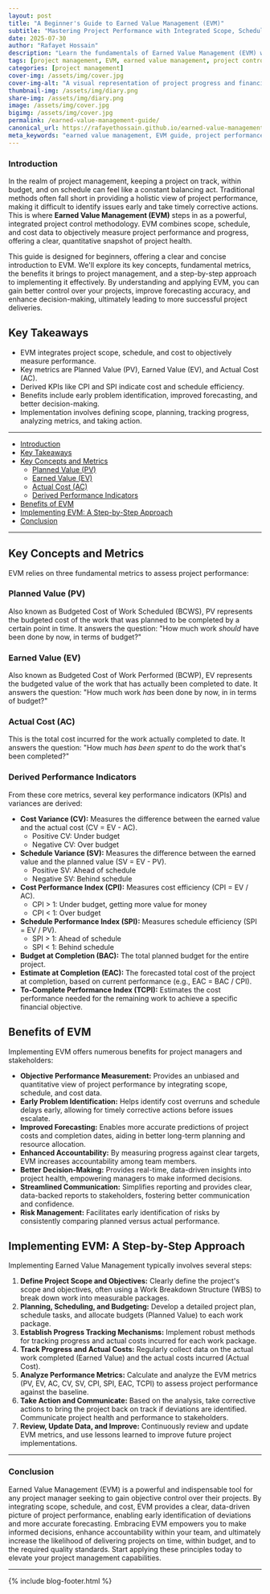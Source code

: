 ```yaml
---
layout: post
title: "A Beginner's Guide to Earned Value Management (EVM)"
subtitle: "Mastering Project Performance with Integrated Scope, Schedule, and Cost Control"
date: 2025-07-30
author: "Rafayet Hossain"
description: "Learn the fundamentals of Earned Value Management (EVM) with this beginner-friendly guide. Understand key metrics, benefits, and a step-by-step approach to implementing EVM for better project control."
tags: [project management, EVM, earned value management, project control, project performance, project metrics, project budgeting]
categories: [project management]
cover-img: /assets/img/cover.jpg
cover-img-alt: "A visual representation of project progress and financial charts."
thumbnail-img: /assets/img/diary.png
share-img: /assets/img/diary.png
image: /assets/img/cover.jpg
bigimg: /assets/img/cover.jpg
permalink: /earned-value-management-guide/
canonical_url: https://rafayethossain.github.io/earned-value-management-guide/
meta_keywords: "earned value management, EVM guide, project performance measurement, project cost control, project schedule control, project management for beginners"
---
```


### Introduction

In the realm of project management, keeping a project on track, within budget, and on schedule can feel like a constant balancing act. Traditional methods often fall short in providing a holistic view of project performance, making it difficult to identify issues early and take timely corrective actions. This is where **Earned Value Management (EVM)** steps in as a powerful, integrated project control methodology. EVM combines scope, schedule, and cost data to objectively measure project performance and progress, offering a clear, quantitative snapshot of project health.

This guide is designed for beginners, offering a clear and concise introduction to EVM. We'll explore its key concepts, fundamental metrics, the benefits it brings to project management, and a step-by-step approach to implementing it effectively. By understanding and applying EVM, you can gain better control over your projects, improve forecasting accuracy, and enhance decision-making, ultimately leading to more successful project deliveries.

## Key Takeaways

*   EVM integrates project scope, schedule, and cost to objectively measure performance.
*   Key metrics are Planned Value (PV), Earned Value (EV), and Actual Cost (AC).
*   Derived KPIs like CPI and SPI indicate cost and schedule efficiency.
*   Benefits include early problem identification, improved forecasting, and better decision-making.
*   Implementation involves defining scope, planning, tracking progress, analyzing metrics, and taking action.

---

- [Introduction](#introduction)
- [Key Takeaways](#key-takeaways)
- [Key Concepts and Metrics](#key-concepts-and-metrics)
    - [Planned Value (PV)](#planned-value-pv)
    - [Earned Value (EV)](#earned-value-ev)
    - [Actual Cost (AC)](#actual-cost-ac)
    - [Derived Performance Indicators](#derived-performance-indicators)
- [Benefits of EVM](#benefits-of-evm)
- [Implementing EVM: A Step-by-Step Approach](#implementing-evm-a-step-by-step-approach)
- [Conclusion](#conclusion)

---

## Key Concepts and Metrics

EVM relies on three fundamental metrics to assess project performance:

### Planned Value (PV)

Also known as Budgeted Cost of Work Scheduled (BCWS), PV represents the budgeted cost of the work that was planned to be completed by a certain point in time. It answers the question: "How much work *should* have been done by now, in terms of budget?"

### Earned Value (EV)

Also known as Budgeted Cost of Work Performed (BCWP), EV represents the budgeted value of the work that has actually been completed to date. It answers the question: "How much work *has* been done by now, in in terms of budget?"

### Actual Cost (AC)

This is the total cost incurred for the work actually completed to date. It answers the question: "How much *has been spent* to do the work that's been completed?"

### Derived Performance Indicators

From these core metrics, several key performance indicators (KPIs) and variances are derived:

*   **Cost Variance (CV):** Measures the difference between the earned value and the actual cost (CV = EV - AC).
    *   Positive CV: Under budget
    *   Negative CV: Over budget
*   **Schedule Variance (SV):** Measures the difference between the earned value and the planned value (SV = EV - PV).
    *   Positive SV: Ahead of schedule
    *   Negative SV: Behind schedule
*   **Cost Performance Index (CPI):** Measures cost efficiency (CPI = EV / AC).
    *   CPI > 1: Under budget, getting more value for money
    *   CPI < 1: Over budget
*   **Schedule Performance Index (SPI):** Measures schedule efficiency (SPI = EV / PV).
    *   SPI > 1: Ahead of schedule
    *   SPI < 1: Behind schedule
*   **Budget at Completion (BAC):** The total planned budget for the entire project.
*   **Estimate at Completion (EAC):** The forecasted total cost of the project at completion, based on current performance (e.g., EAC = BAC / CPI).
*   **To-Complete Performance Index (TCPI):** Estimates the cost performance needed for the remaining work to achieve a specific financial objective.

## Benefits of EVM

Implementing EVM offers numerous benefits for project managers and stakeholders:

*   **Objective Performance Measurement:** Provides an unbiased and quantitative view of project performance by integrating scope, schedule, and cost data.
*   **Early Problem Identification:** Helps identify cost overruns and schedule delays early, allowing for timely corrective actions before issues escalate.
*   **Improved Forecasting:** Enables more accurate predictions of project costs and completion dates, aiding in better long-term planning and resource allocation.
*   **Enhanced Accountability:** By measuring progress against clear targets, EVM increases accountability among team members.
*   **Better Decision-Making:** Provides real-time, data-driven insights into project health, empowering managers to make informed decisions.
*   **Streamlined Communication:** Simplifies reporting and provides clear, data-backed reports to stakeholders, fostering better communication and confidence.
*   **Risk Management:** Facilitates early identification of risks by consistently comparing planned versus actual performance.

## Implementing EVM: A Step-by-Step Approach

Implementing Earned Value Management typically involves several steps:

1.  **Define Project Scope and Objectives:** Clearly define the project's scope and objectives, often using a Work Breakdown Structure (WBS) to break down work into measurable packages.
2.  **Planning, Scheduling, and Budgeting:** Develop a detailed project plan, schedule tasks, and allocate budgets (Planned Value) to each work package.
3.  **Establish Progress Tracking Mechanisms:** Implement robust methods for tracking progress and actual costs incurred for each work package.
4.  **Track Progress and Actual Costs:** Regularly collect data on the actual work completed (Earned Value) and the actual costs incurred (Actual Cost).
5.  **Analyze Performance Metrics:** Calculate and analyze the EVM metrics (PV, EV, AC, CV, SV, CPI, SPI, EAC, TCPI) to assess project performance against the baseline.
6.  **Take Action and Communicate:** Based on the analysis, take corrective actions to bring the project back on track if deviations are identified. Communicate project health and performance to stakeholders.
7.  **Review, Update Data, and Improve:** Continuously review and update EVM metrics, and use lessons learned to improve future project implementations.

---

### Conclusion

Earned Value Management (EVM) is a powerful and indispensable tool for any project manager seeking to gain objective control over their projects. By integrating scope, schedule, and cost, EVM provides a clear, data-driven picture of project performance, enabling early identification of deviations and more accurate forecasting. Embracing EVM empowers you to make informed decisions, enhance accountability within your team, and ultimately increase the likelihood of delivering projects on time, within budget, and to the required quality standards. Start applying these principles today to elevate your project management capabilities.

---

{% include blog-footer.html %}
